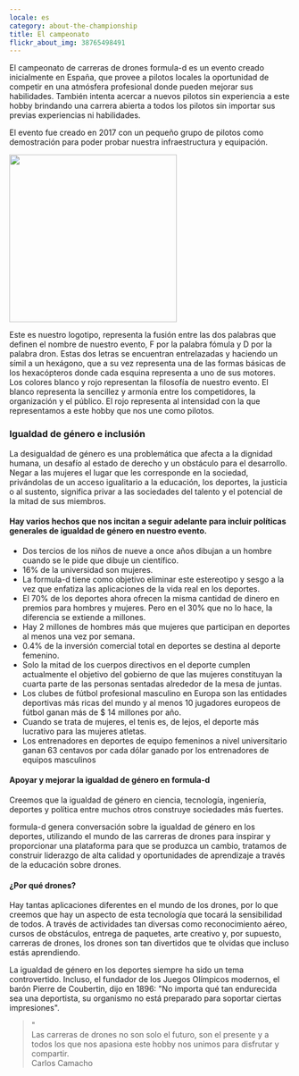 ```yaml
---
locale: es
category: about-the-championship
title: El campeonato
flickr_about_img: 38765498491
---
```


El campeonato de carreras de drones formula-d es un
evento creado inicialmente en España, que provee
a pilotos locales la oportunidad de competir en una
atmósfera profesional donde pueden mejorar sus
habilidades. También intenta acercar a nuevos
pilotos sin experiencia a este hobby brindando
una carrera abierta a todos los pilotos sin importar
sus previas experiencias ni habilidades.

El evento fue creado en 2017 con un pequeño
grupo de pilotos como demostración para poder probar
nuestra infraestructura y equipación.

<div class="nk-post-text mt-0">
    <img style="height: 300px;" class="float-left mt-0" src="/assets/images/logo-round.png" alt="">
        <p class="text-white">
Este es nuestro logotipo, representa la fusión entre las dos palabras
que definen el nombre de nuestro evento, F por la palabra fómula y D por la
palabra dron.
Estas dos letras se encuentran entrelazadas y haciendo un
símil a un hexágono, que a su vez representa una de las formas básicas de
los hexacópteros donde cada esquina representa a uno de sus motores.
Los colores blanco y rojo representan la filosofía de nuestro evento.
El blanco representa la sencillez y armonía entre los competidores, la
organización y el público.
El rojo representa al intensidad con la que representamos a este hobby que nos
une como pilotos.
</p>
</div>

<div class="nk-gap-1"></div>

### Igualdad de género e inclusión

La desigualdad de género es una problemática que afecta a la dignidad humana, un desafío al estado de derecho y un obstáculo para el desarrollo.
Negar a las mujeres el lugar que les corresponde en la sociedad, privándolas de un acceso igualitario a la educación, los deportes, la justicia o al sustento, significa privar a las sociedades del talento y el potencial de la mitad de sus miembros.

#### Hay varios hechos que nos incitan a seguir adelante para incluir políticas generales de igualdad de género en nuestro evento.

* Dos tercios de los niños de nueve a once años dibujan a un hombre cuando se le pide que dibuje un científico.
* 16% de la universidad son mujeres.
* La formula-d tiene como objetivo eliminar este estereotipo y sesgo a la vez que enfatiza las aplicaciones de la vida real en los deportes.
* El 70% de los deportes ahora ofrecen la misma cantidad de dinero en premios para hombres y mujeres. Pero en el 30% que no lo hace, la diferencia se extiende a millones.
* Hay 2 millones de hombres más que mujeres que participan en deportes al menos una vez por semana.
* 0.4% de la inversión comercial total en deportes se destina al deporte femenino.
* Solo la mitad de los cuerpos directivos en el deporte cumplen actualmente el objetivo del gobierno de que las mujeres constituyan la cuarta parte de las personas sentadas alrededor de la mesa de juntas.
* Los clubes de fútbol profesional masculino en Europa son las entidades deportivas más ricas del mundo y al menos 10 jugadores europeos de fútbol ganan más de $ 14 millones por año.
* Cuando se trata de mujeres, el tenis es, de lejos, el deporte más lucrativo para las mujeres atletas.
* Los entrenadores en deportes de equipo femeninos a nivel universitario ganan 63 centavos por cada dólar ganado por los entrenadores de equipos masculinos

#### Apoyar y mejorar la igualdad de género en formula-d

Creemos que la igualdad de género en ciencia, tecnología, ingeniería, deportes y política entre muchos otros construye sociedades más fuertes.

formula-d genera conversación sobre la igualdad de género en los deportes, utilizando el mundo de las carreras de drones para inspirar y proporcionar una plataforma para que se produzca un cambio, tratamos de construir liderazgo de alta calidad y oportunidades de aprendizaje a través de la educación sobre drones.

#### ¿Por qué drones?

Hay tantas aplicaciones diferentes en el mundo de los drones, por lo que creemos que hay un aspecto de esta tecnología que tocará la sensibilidad de todos.
A través de actividades tan diversas como reconocimiento aéreo, cursos de obstáculos, entrega de paquetes, arte creativo y, por supuesto, carreras de drones, los drones son tan divertidos que te olvidas que incluso estás aprendiendo.


La igualdad de género en los deportes siempre ha sido un tema controvertido.
Incluso, el fundador de los Juegos Olímpicos modernos, el barón Pierre de Coubertin, dijo en 1896: "No importa qué tan endurecida sea una deportista, su organismo no está preparado para soportar ciertas impresiones".

<div class="nk-gap-1"></div>

<blockquote class="nk-blockquote">
                        <div class="nk-blockquote-icon">
                            <span>"</span>
                        </div>
                        <div class="nk-blockquote-content">
                            Las carreras de drones no son solo el futuro, son el presente y a todos los que nos apasiona este hobby nos unimos para disfrutar y compartir.
                        </div>
                        <div class="nk-blockquote-author">
                            <span>Carlos Camacho</span>
                        </div>
</blockquote>
